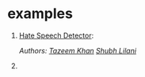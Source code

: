 # examples

1. [Hate Speech Detector](https://github.com/TazeemKhan9/Hate-Speech-Detector):

    _Authors: [Tazeem Khan](https://github.com/TazeemKhan9) [Shubh Lilani](https://github.com/shubh17204)_
    
2. 
